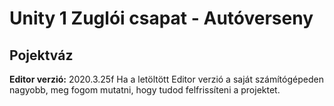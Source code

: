 # Unity 1 Zuglói csapat - Autóverseny
## Pojektváz
**Editor verzió:** 2020.3.25f
Ha a letöltött Editor verzió a saját számítógépeden nagyobb, meg fogom mutatni, hogy tudod felfrissíteni a projektet.